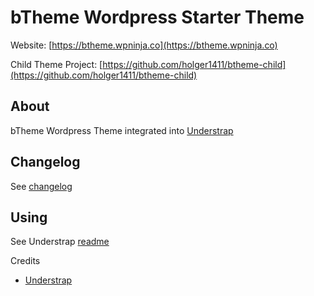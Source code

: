 
# bTheme Wordpress Starter Theme

Website: [https://btheme.wpninja.co](https://btheme.wpninja.co)

Child Theme Project: [https://github.com/holger1411/btheme-child](https://github.com/holger1411/btheme-child)

## About

bTheme Wordpress Theme integrated into [Understrap](https://github.com/holger1411/understrap)

## Changelog
See [changelog](CHANGELOG.md)

## Using
See Understrap [readme](https://github.com/holger1411/understrap/readme.md)

Credits
- [Understrap](https://github.com/holger1411/understrap)

